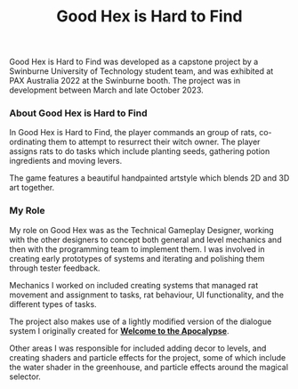 ﻿---
layout: project
projectfeature: true
homepage: main
title: Good Hex is Hard to Find
year: 2022
genre: Management
roles: Technical Gameplay Designer (Design, Programming)
featureimage: /assets/images/projects/goodhex.jpg
animatedimage: /assets/images/projects/goodhex.jpg
bannerimage: /assets/images/projects/goodhex.jpg
mainvideo: https://www.youtube.com/embed/StJVTWlD_zU
downloadlinks:
  - https://ghostentity12.itch.io/good-hex/
galleryimages:
 - /assets/images/projects/goodhex_kitchen.jpg
 - /assets/images/projects/goodhex_greenhouse.jpg
team:
  - Oliver Bedier
  - Mitchell Wright
  - Jordan Cosma
  - Cherish Gray-Morrison
  - Aaron Petrovski
  - Josh Hehir
  - Matt Kennedy
  - Maziz Rahman
website: http://patrax.built.games
twitter: https://twitter.com/teampatrax
---

Good Hex is Hard to Find was developed as a capstone project by a Swinburne University of Technology student team, and was exhibited at PAX Australia 2022 at the Swinburne booth. The project was in development between March and late October 2023.

### About Good Hex is Hard to Find
In Good Hex is Hard to Find, the player commands an group of rats, co-ordinating them to attempt to resurrect their witch owner. The player assigns rats to do tasks which include planting seeds, gathering potion ingredients and moving levers.

The game features a beautiful handpainted artstyle which blends 2D and 3D art together.

### My Role
My role on Good Hex was as the Technical Gameplay Designer, working with the other designers to concept both general and level mechanics and then with the programming team to implement them. I was involved in creating early prototypes of systems and iterating and polishing them through tester feedback.

Mechanics I worked on included creating systems that managed rat movement and assignment to tasks, rat behaviour, UI functionality, and the different types of tasks.

The project also makes use of a lightly modified version of the dialogue system I originally created for **[Welcome to the Apocalypse](/projects/welcome-to-the-apocalypse)**.

Other areas I was responsible for included adding decor to levels, and creating shaders and particle effects for the project, some of which include the water shader in the greenhouse, and particle effects around the magical selector.
